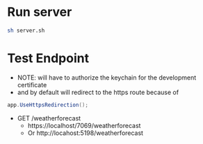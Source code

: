 # Run server

```sh
sh server.sh
```

# Test Endpoint
- NOTE: will have to authorize the keychain for the development certificate
- and by default will redirect to the https route because of
```cs  
app.UseHttpsRedirection();
```
- GET /weatherforecast
  * https://localhost/7069/weatherforecast
  * Or http://locahost:5198/weatherforecast
